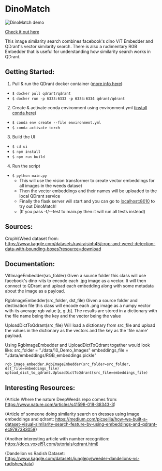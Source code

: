 # DinoMatch

![DinoMatch demo](data/Demo.gif)

[Check it out here](https://dinomatch.drismir.ca)

This image similarity search combines facebook's dino ViT Embedder and QDrant's vector similarity search. There is also a rudimentary RGB Embedder  that is useful for understanding how similarity search works in QDrant.

## Getting Started:

1. Pull & run the QDrant docker container ([more info here](https://qdrant.tech/documentation/quick-start/))
 - `$ docker pull qdrant/qdrant`
 - `$ docker run -p 6333:6333 -p 6334:6334 qdrant/qdrant`

2. Create & activate conda environment using environment.yml ([install conda here](https://docs.anaconda.com/free/miniconda/))
 - `$ conda env create --file environment.yml`
 - `$ conda activate torch`

3. Build the UI
 - `$ cd ui`
 - `$ npm install`
 - `$ npm run build`

4. Run the script
 - `$ python main.py`
    - This will use the vision transformer to create vector embeddings for all images in the weeds dataset
    - Then the vector embeddings and their names will be uploaded to the local QDrant service
    - Finally the flask server will start and you can go to [localhost:8010](http://localhost:8010) to try out DinoMatch!
    - (If you pass -t/--test to main.py then it will run all tests instead)

## Sources:

CropVsWeed dataset from:
https://www.kaggle.com/datasets/ravirajsinh45/crop-and-weed-detection-data-with-bounding-boxes?resource=download

## Documentation:

VitImageEmbedder(src_folder)
Given a source folder this class will use facebook's dino-vits to encode each .jpg image as a vector. It will then connect to QDrant and upload each embedding along with some metadata about the image as a payload.

RgbImageEmbedder(src_folder, dst_file)
Given a source folder and destination file this class will encode each .png image as a numpy vector with its average rgb value [r, g ,b]. The results are stored in a dictionary with the file name being the key and the vector being the value

UploadDictToQdrant(src_file)
Will load a dictionary from src_file and upload the values in the dictionary as the vectors and the key as the 'file name' payload.

Using RgbImageEmbedder and UploadDictToQdrant together would look like:
    src_folder = "./data/10_Demo_Images"
    embeddings_file = "./data/embeddings/RGB_embeddings.pickle"

    rgb_image_embedder.RgbImageEmbedder(src_folder=src_folder, dst_file=embeddings_file)
    upload_dict_to_qdrant.UploadDictToQdrant(src_file=embeddings_file)

## Interesting Resources:
(Article Where the nature DeepWeeds repo comes from:
https://www.nature.com/articles/s41598-018-38343-3)

(Article of someone doing similarity search on dresses using image embeddings and qdrant:
https://medium.com/picsellia/how-we-built-a-dataset-visual-similarity-search-feature-by-using-embeddings-and-qdrant-ec9787383058)

(Another interesting article with number recognition:
https://docs.voxel51.com/tutorials/qdrant.html)

(Dandelion vs Radish Dataset: 
https://www.kaggle.com/datasets/junglepy/weeder-dandelions-vs-radishes/data)
